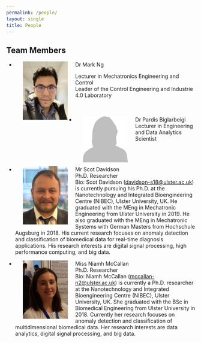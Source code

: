 ```yaml
---
permalink: /people/
layout: single
title: People 
---
```


## Team Members ##
*  <p><img align="left" width="120" src="/assets/Figures/Mark.jpg" hspace="20"><span>Dr Mark Ng <br /> 
  Lecturer in Mechatronics Engineering and Control <br />
  Leader of the Control Engineering and Industrie 4.0 Laboratory <br /><br /><br /></span></p>  

* <p><img align="left" width="120" src="/assets/Figures/Blank.png" hspace="20"><span>Dr Pardis Biglarbeigi <br />
  Lecturer in Engineering and Data Analytics Scientist <br /><br /><br /><br /></span></p>  

* <p><img align="left" width="120" src="/assets/Figures/Scot.jpg" hspace="20"><span>Mr Scot Davidson <br />
  Ph.D. Researcher <br />
  Bio: Scot Davidson (<a href="mailto:davidson-s18@ulster.ac.uk">davidson-s18@ulster.ac.uk</a>) is currently pursuing his Ph.D. at the Nanotechnology and Integrated Bioengineering Centre (NIBEC), Ulster University, UK. He graduated with the MEng in Mechatronic Engineering from Ulster University in 2019. He also graduated with the MEng in Mechatronic Systems with German Masters from Hochschule Augsburg in 2018. His current research focuses on anomaly detection and classification of biomedical data for real-time diagnosis applications. His research interests are digital signal processing, high performance computing, and big data.<br /></span></p>  

* <p><img align="left" width="120" src="/assets/Figures/Niamh.jpg" hspace="20"><span>Miss Niamh McCallan <br />
  Ph.D. Researcher <br />
  Bio: Niamh McCallan (<a href="mailto:mccallan-n2@ulster.ac.uk">mccallan-n2@ulster.ac.uk</a>) is currently a Ph.D. researcher at the Nanotechnology and Integrated Bioengineering Centre (NIBEC), Ulster University, UK. She graduated with the BSc in Biomedical Engineering from Ulster University in 2018. Currently her research focuses on anomaly detection and classification of multidimensional biomedical data. Her research interests are data analytics, digital signal processing, and big data.</span></p>

